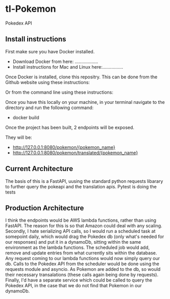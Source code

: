 # tl-Pokemon
Pokedex API

## Install instructions
First make sure you have Docker installed.

* Download Docker from here: ..................
* Install instructions for Mac and Linux here:................

Once Docker is installed, clone this repositry.  This can be done from the Github website using these instructions: 

Or from the command line using these instructions:

Once you have this locally on your machine, in your terminal navigate to the directory and run the following command:
* docker build

Once the project has been built, 2 endpoints will be exposed.

They will be:

* http://127.0.0.1:8080/pokemon/{pokemon_name}
* http://127.0.0.1:8080/pokemon/translated/{pokemon_name}

## Current Architecture
The basis of this is a FastAPI, uusing the standard python requests libarary to further query the pokeapi and the translation apis.  Pytest is doing the tests

## Production Architecture
I think the endpoints would be AWS lambda functions, rather than using FastAPI.  The reason for this is so that Amazon could deal with any scaling.  Secondly, I hate serializing API calls, so I would run a scheduled task at somepoint daily, which would drag the Pokedex db (only what's needed for our responses) and put it in a dynamoDb, sitting within the same environment as the lambda functions.  The scheduled job would add, remove and update entries from what currently sits within the database.  Any request coming to our lambda functions would now simply query our db.  Calls to the Pokedex API from the scheduler would be done using the requests module and asyncio.  As Pokemon are added to the db, so would their necessary transalations (these calls again being done by requests).  Finally, I'd have a separate service which could be called to query the Pokedex API, in the case that we do not find that Pokemon in our dynamoDb.

